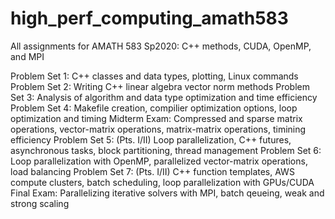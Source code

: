 # high_perf_computing_amath583
All assignments for AMATH 583 Sp2020:
C++ methods, CUDA, OpenMP, and MPI

Problem Set 1: C++ classes and data types, plotting, Linux commands
Problem Set 2: Writing C++ linear algebra vector norm methods
Problem Set 3: Analysis of algorithm and data type optimization and time efficiency
Problem Set 4: Makefile creation, compilier optimization options, loop optimization and timing
Midterm Exam:  Compressed and sparse matrix operations, vector-matrix operations, matrix-matrix operations, timining efficiency
Problem Set 5: (Pts. I/II) Loop parallelization, C++ futures, asynchronous tasks, block partitioning, thread management
Problem Set 6: Loop parallelization with OpenMP, parallelized vector-matrix operations, load balancing
Problem Set 7: (Pts. I/II) C++ function templates, AWS compute clusters, batch scheduling, loop parallelization with GPUs/CUDA
Final Exam:    Parallelizing iterative solvers with MPI, batch qeueing, weak and strong scaling
